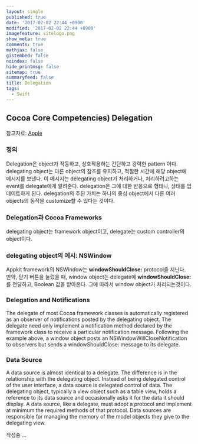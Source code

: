 ```yaml
---
layout: single
published: true
date: '2017-02-02 22:44 +0900'
modified: '2017-02-02 22:44 +0900'
imagefeature: sitelogo.png
show_meta: true
comments: true
mathjax: false
gistembed: false
noindex: false
hide_printmsg: false
sitemap: true
summaryfeed: false
title: Delegation
tags:
  - Swift
---
```

## Cocoa Core Competencies) Delegation
참고자료: [Apple](https://developer.apple.com/library/content/documentation/General/Conceptual/DevPedia-CocoaCore/Delegation.html#//apple_ref/doc/uid/TP40008195-CH14-SW2)

### 정의
Delegation은 object가 작동하고, 상호작용하는 간단하고 강력한 pattern 이다.
delegating object는 다른 object의 참조를 유지하고, 적절한 시간에 해당 object에 메시지를 보낸다.
이 메시지는 delegating object가 처리하거나, 처리하려고하는 event를 delegate에게 알려준다.
delegation은 그에 대한 반응으로 형태나, 상태를 업데이트하게 된다.
delegation의 주된 가치는 하나의 중심 object에서 다른 여러 objects의 동작을 customize할 수 있다는 것이다.

### Delegation과 Cocoa Frameworks
delegating object는 framework object이고, delegate는 custom controller의 object이다. 

### delegating object의 예시: NSWindow
Appkit framework의 NSWindow는 <strong>windowShouldClose:</strong> protocol을 지닌다.
만약, 닫기 버튼을 눌렀을 때, window object는 delegate에 <strong>windowShouldClose:</strong>를 전달하고, Boolean 값을 받아온다.
그에 따라서 window object가 처리되는것이다.

### Delegation and Notifications
The delegate of most Cocoa framework classes is automatically registered as an observer of notifications posted by the delegating object. The delegate need only implement a notification method declared by the framework class to receive a particular notification message. Following the example above, a window object posts an NSWindowWillCloseNotification to observers but sends a windowShouldClose: message to its delegate.

### Data Source
A data source is almost identical to a delegate. The difference is in the relationship with the delegating object. Instead of being delegated control of the user interface, a data source is delegated control of data. The delegating object, typically a view object such as a table view, holds a reference to its data source and occasionally asks it for the data it should display. A data source, like a delegate, must adopt a protocol and implement at minimum the required methods of that protocol. Data sources are responsible for managing the memory of the model objects they give to the delegating view.

작성중 ...

